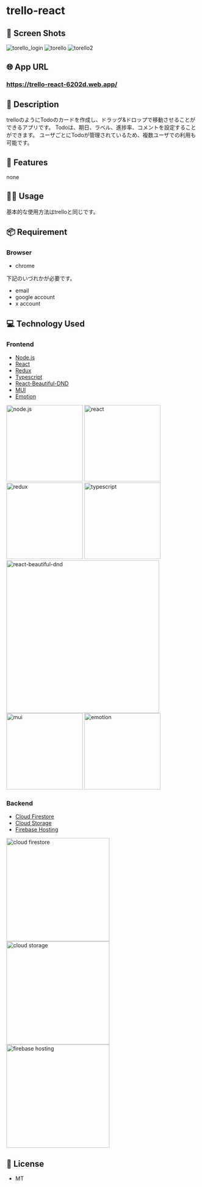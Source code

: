 # trello-react

## 📱 Screen Shots
![torello_login](https://github.com/taka-kai-haru/trello-react/assets/67408336/8c0ae87b-aa32-4022-9e28-780452d61db5)
![torello](https://github.com/taka-kai-haru/trello-react/assets/67408336/3ab6dc95-d21c-42c3-9524-5792912a4959)
![torello2](https://github.com/taka-kai-haru/trello-react/assets/67408336/4064b36e-fd5c-4dde-a71c-b0b47059f2b7)


## 🌐 App URL
### **https://trello-react-6202d.web.app/**

## 📖 Description
trelloのようにTodoのカードを作成し、ドラッグ&ドロップで移動させることができるアプリです。
Todoは、期日、ラベル、進捗率、コメントを設定することができます。
ユーザごとにTodoが管理されているため、複数ユーザでの利用も可能です。

## 📝 Features
none

## 💁‍♂️ Usage
基本的な使用方法はtrelloと同じです。

## 📦 Requirement
### Browser
- chrome

下記のいづれかが必要です。
- email
- google account
- x account

## 💻 Technology Used

### Frontend
- [Node.js](https://nodejs.org/ja/)
- [React](https://reactjs.org/)
- [Redux](https://redux.js.org/)
- [Typescript](https://www.typescriptlang.org/)
- [React-Beautiful-DND](https://github.com/atlassian/react-beautiful-dnd)
- [MUI](https://material-ui.com/)
- [Emotion](https://emotion.sh/docs/introduction)
  
<img src="https://github.com/taka-kai-haru/trello-react/assets/67408336/e6869c02-7ac3-4d0f-b11a-ac328c12e838" width="200px" alt="node.js">
<img src="https://github.com/taka-kai-haru/trello-react/assets/67408336/bed83cbf-7ba7-4d24-a26c-4716da97e056" width="200px" alt="react">
<img src="https://github.com/taka-kai-haru/trello-react/assets/67408336/3aae413a-8f32-4f84-84b8-c8e1e12de125" width="200px" alt="redux">
<img src="https://github.com/taka-kai-haru/trello-react/assets/67408336/15255dbc-01b8-436f-aea9-ed548567ef0f)" width="200px" alt="typescript">
<img src="https://github.com/taka-kai-haru/trello-react/assets/67408336/e036cdbd-504d-41e7-b641-55cda1eab092" width="400px" alt="react-beautiful-dnd">
<img src="https://github.com/taka-kai-haru/trello-react/assets/67408336/e5886918-ac0f-4b66-95b0-c8c544cf706d" width="200px" alt="mui">
<img src="https://github.com/taka-kai-haru/trello-react/assets/67408336/c6d24317-9c16-44aa-a577-fd2babbae8cb)" width="200px" alt="emotion">

### Backend
- [Cloud Firestore](https://firebase.google.com/docs/firestore)
- [Cloud Storage](https://firebase.google.com/docs/storage)
- [Firebase Hosting](https://firebase.google.com/docs/hosting)

<img src="https://github.com/taka-kai-haru/trello-react/assets/67408336/d729f4ad-f7fb-4296-b2c2-d26fb1eb0432" width="270px" alt="cloud firestore">
<img src="https://github.com/taka-kai-haru/trello-react/assets/67408336/b3d1b2c5-dd88-4126-a3b9-c93e0eac98da" width="270px" alt="cloud storage">
<img src="https://github.com/taka-kai-haru/trello-react/assets/67408336/641f1dfa-44e5-4251-882a-8d0277b47669" width="270px" alt="firebase hosting">

## 🎫 License
- MT